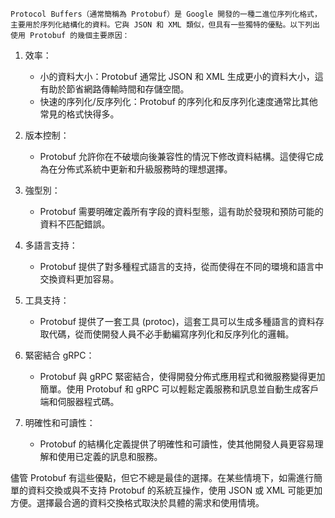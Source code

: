     Protocol Buffers（通常簡稱為 Protobuf）是 Google 開發的一種二進位序列化格式，主要用於序列化結構化的資料。它與 JSON 和 XML 類似，但具有一些獨特的優點。以下列出使用 Protobuf 的幾個主要原因：

1. 效率：
   - 小的資料大小：Protobuf 通常比 JSON 和 XML 生成更小的資料大小，這有助於節省網路傳輸時間和存儲空間。
   - 快速的序列化/反序列化：Protobuf 的序列化和反序列化速度通常比其他常見的格式快得多。

2. 版本控制：

    - Protobuf 允許你在不破壞向後兼容性的情況下修改資料結構。這使得它成為在分佈式系統中更新和升級服務時的理想選擇。

3. 強型別：

    - Protobuf 需要明確定義所有字段的資料型態，這有助於發現和預防可能的資料不匹配錯誤。

4. 多語言支持：

    - Protobuf 提供了對多種程式語言的支持，從而使得在不同的環境和語言中交換資料更加容易。

5. 工具支持：

    - Protobuf 提供了一套工具 (protoc)，這套工具可以生成多種語言的資料存取代碼，從而使開發人員不必手動編寫序列化和反序列化的邏輯。

6. 緊密結合 gRPC：

    - Protobuf 與 gRPC 緊密結合，使得開發分佈式應用程式和微服務變得更加簡單。使用 Protobuf 和 gRPC 可以輕鬆定義服務和訊息並自動生成客戶端和伺服器程式碼。

7. 明確性和可讀性：

    - Protobuf 的結構化定義提供了明確性和可讀性，使其他開發人員更容易理解和使用已定義的訊息和服務。

儘管 Protobuf 有這些優點，但它不總是最佳的選擇。在某些情境下，如需進行簡單的資料交換或與不支持 Protobuf 的系統互操作，使用 JSON 或 XML 可能更加方便。選擇最合適的資料交換格式取決於具體的需求和使用情境。
